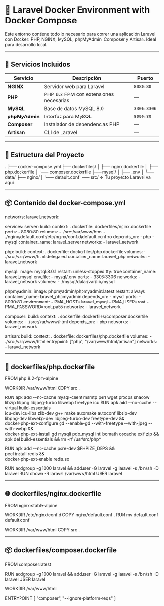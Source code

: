 # 🚀 Laravel Docker Environment with Docker Compose

Este entorno contiene todo lo necesario para correr una aplicación Laravel con Docker: PHP, NGINX, MySQL, phpMyAdmin, Composer y Artisan. Ideal para desarrollo local.

---

## 🧱 Servicios Incluidos

| Servicio        | Descripción                                                 | Puerto         |
|-----------------|-------------------------------------------------------------|----------------|
| **NGINX**       | Servidor web para Laravel                                   | `8080:80`      |
| **PHP**         | PHP 8.2 FPM con extensiones necesarias                      | —              |
| **MySQL**       | Base de datos MySQL 8.0                                     | `3306:3306`    |
| **phpMyAdmin**  | Interfaz para MySQL                                         | `8090:80`      |
| **Composer**    | Instalador de dependencias PHP                              | —              |
| **Artisan**     | CLI de Laravel                                              | —              |

---

## 📁 Estructura del Proyecto

.
├── docker-compose.yml
├── dockerfiles/
│   ├── nginx.dockerfile
│   ├── php.dockerfile
│   └── composer.dockerfile
├── mysql/
│   ├── .env
│   └── data/
├── nginx/
│   └── default.conf
└── src/               ← Tu proyecto Laravel va aquí

---

## 📦 Contenido del docker-compose.yml

networks:
  laravel_network:

services:
  server:
    build:
      context: .
      dockerfile: dockerfiles/nginx.dockerfile
    ports:
      - 8080:80
    volumes:
      - ./src:/var/www/html
      - ./nginx/default.conf:/etc/nginx/conf.d/default.conf:ro
    depends_on:
      - php
      - mysql
    container_name: laravel_server
    networks:
      - laravel_network

  php:
    build:
      context: .
      dockerfile: dockerfiles/php.dockerfile
    volumes:
      - ./src:/var/www/html:delegated
    container_name: laravel_php
    networks:
      - laravel_network

  mysql:
    image: mysql:8.0.1
    restart: unless-stopped
    tty: true
    container_name: laravel_mysql
    env_file:
      - mysql/.env
    ports:
      - 3306:3306
    networks:
      - laravel_network
    volumes:
      - ./mysql/data:/var/lib/mysql

  phpmyadmin:
    image: phpmyadmin/phpmyadmin:latest
    restart: always
    container_name: laravel_phpmyadmin
    depends_on:
      - mysql
    ports:
      - 8090:80
    environment:
      - PMA_HOST=laravel_mysql
      - PMA_USER=root
      - PMA_PASSWORD=root.pa55
    networks:
      - laravel_network

  composer:
    build:
      context: .
      dockerfile: dockerfiles/composer.dockerfile
    volumes:
      - ./src:/var/www/html
    depends_on:
      - php
    networks:
      - laravel_network

  artisan:
    build:
      context: .
      dockerfile: dockerfiles/php.dockerfile
    volumes:
      - ./src:/var/www/html
    entrypoint: ["php", "/var/www/html/artisan"]
    networks:
      - laravel_network

---

## 🐘 dockerfiles/php.dockerfile

FROM php:8.2-fpm-alpine

WORKDIR /var/www/html
COPY src .

RUN apk add --no-cache mysql-client msmtp perl wget procps shadow libzip libpng libjpeg-turbo libwebp freetype icu
RUN apk add --no-cache --virtual build-essentials \
    icu-dev icu-libs zlib-dev g++ make automake autoconf libzip-dev \
    libpng-dev libwebp-dev libjpeg-turbo-dev freetype-dev && \
    docker-php-ext-configure gd --enable-gd --with-freetype --with-jpeg --with-webp && \
    docker-php-ext-install gd mysqli pdo_mysql intl bcmath opcache exif zip && \
    apk del build-essentials && rm -rf /usr/src/php*

RUN apk add --no-cache pcre-dev $PHPIZE_DEPS && \
    pecl install redis && \
    docker-php-ext-enable redis.so

RUN addgroup -g 1000 laravel && adduser -G laravel -g laravel -s /bin/sh -D laravel
RUN chown -R laravel /var/www/html
USER laravel

---

## 🌐 dockerfiles/nginx.dockerfile

FROM nginx:stable-alpine

WORKDIR /etc/nginx/conf.d
COPY nginx/default.conf .
RUN mv default.conf default.conf

WORKDIR /var/www/html
COPY src .

---

## 📦 dockerfiles/composer.dockerfile

FROM composer:latest

RUN addgroup -g 1000 laravel && adduser -G laravel -g laravel -s /bin/sh -D laravel
USER laravel

WORKDIR /var/www/html

ENTRYPOINT [ "composer", "--ignore-platform-reqs" ]